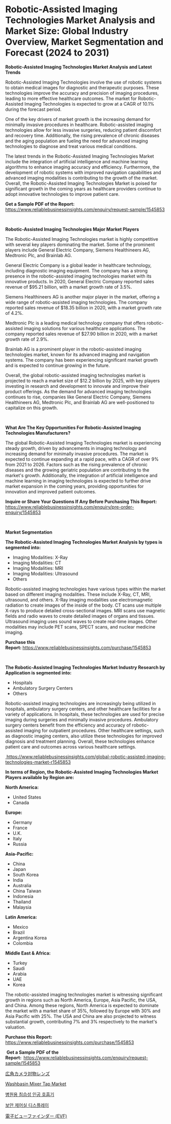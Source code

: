 <p><h1>Robotic-Assisted Imaging Technologies Market Analysis and Market Size: Global Industry Overview, Market Segmentation and Forecast (2024 to 2031)</h1></p><p><strong>Robotic-Assisted Imaging Technologies Market Analysis and Latest Trends</strong></p>
<p><p>Robotic-Assisted Imaging Technologies involve the use of robotic systems to obtain medical images for diagnostic and therapeutic purposes. These technologies improve the accuracy and precision of imaging procedures, leading to more effective healthcare outcomes. The market for Robotic-Assisted Imaging Technologies is expected to grow at a CAGR of 10.1% during the forecast period.</p><p>One of the key drivers of market growth is the increasing demand for minimally invasive procedures in healthcare. Robotic-assisted imaging technologies allow for less invasive surgeries, reducing patient discomfort and recovery time. Additionally, the rising prevalence of chronic diseases and the aging population are fueling the need for advanced imaging technologies to diagnose and treat various medical conditions.</p><p>The latest trends in the Robotic-Assisted Imaging Technologies Market include the integration of artificial intelligence and machine learning algorithms to enhance imaging accuracy and efficiency. Furthermore, the development of robotic systems with improved navigation capabilities and advanced imaging modalities is contributing to the growth of the market. Overall, the Robotic-Assisted Imaging Technologies Market is poised for significant growth in the coming years as healthcare providers continue to adopt innovative technologies to improve patient care.</p></p>
<p><strong>Get a Sample PDF of the Report:&nbsp;</strong> <a href="https://www.reliablebusinessinsights.com/enquiry/request-sample/1545853">https://www.reliablebusinessinsights.com/enquiry/request-sample/1545853</a></p>
<p>&nbsp;</p>
<p><strong>Robotic-Assisted Imaging Technologies Major Market Players</strong></p>
<p><p>The Robotic-Assisted Imaging Technologies market is highly competitive with several key players dominating the market. Some of the prominent players include General Electric Company, Siemens Healthineers AG, Medtronic Plc, and Brainlab AG.</p><p>General Electric Company is a global leader in healthcare technology, including diagnostic imaging equipment. The company has a strong presence in the robotic-assisted imaging technologies market with its innovative products. In 2020, General Electric Company reported sales revenue of $95.21 billion, with a market growth rate of 3.5%.</p><p>Siemens Healthineers AG is another major player in the market, offering a wide range of robotic-assisted imaging technologies. The company reported sales revenue of $18.35 billion in 2020, with a market growth rate of 4.2%.</p><p>Medtronic Plc is a leading medical technology company that offers robotic-assisted imaging solutions for various healthcare applications. The company reported sales revenue of $27.90 billion in 2020, with a market growth rate of 2.9%.</p><p>Brainlab AG is a prominent player in the robotic-assisted imaging technologies market, known for its advanced imaging and navigation systems. The company has been experiencing significant market growth and is expected to continue growing in the future. </p><p>Overall, the global robotic-assisted imaging technologies market is projected to reach a market size of $12.2 billion by 2025, with key players investing in research and development to innovate and improve their product offerings. As the demand for advanced imaging technologies continues to rise, companies like General Electric Company, Siemens Healthineers AG, Medtronic Plc, and Brainlab AG are well-positioned to capitalize on this growth.</p></p>
<p>&nbsp;</p>
<p><strong>What Are The Key Opportunities For Robotic-Assisted Imaging Technologies Manufacturers?</strong></p>
<p><p>The global Robotic-Assisted Imaging Technologies market is experiencing steady growth, driven by advancements in imaging technology and increasing demand for minimally invasive procedures. The market is expected to continue expanding at a rapid pace, with a CAGR of over 9% from 2021 to 2026. Factors such as the rising prevalence of chronic diseases and the growing geriatric population are contributing to the market's growth. Additionally, the integration of artificial intelligence and machine learning in imaging technologies is expected to further drive market expansion in the coming years, providing opportunities for innovation and improved patient outcomes.</p></p>
<p><strong>Inquire or Share Your Questions If Any Before Purchasing This Report:</strong> <a href="https://www.reliablebusinessinsights.com/enquiry/pre-order-enquiry/1545853">https://www.reliablebusinessinsights.com/enquiry/pre-order-enquiry/1545853</a></p>
<p>&nbsp;</p>
<p><strong>Market Segmentation</strong></p>
<p><strong>The Robotic-Assisted Imaging Technologies Market Analysis by types is segmented into:</strong></p>
<p><ul><li>Imaging Modalities: X-Ray</li><li>Imaging Modalities: CT</li><li>Imaging Modalities: MRI</li><li>Imaging Modalities: Ultrasound</li><li>Others</li></ul></p>
<p><p>Robotic-assisted imaging technologies have various types within the market based on different imaging modalities. These include X-Ray, CT, MRI, ultrasound, and others. X-Ray imaging modalities use electromagnetic radiation to create images of the inside of the body. CT scans use multiple X-rays to produce detailed cross-sectional images. MRI scans use magnetic fields and radio waves to create detailed images of organs and tissues. Ultrasound imaging uses sound waves to create real-time images. Other modalities may include PET scans, SPECT scans, and nuclear medicine imaging.</p></p>
<p><strong>Purchase this Report:&nbsp;</strong><a href="https://www.reliablebusinessinsights.com/purchase/1545853">https://www.reliablebusinessinsights.com/purchase/1545853</a></p>
<p>&nbsp;</p>
<p><strong>The Robotic-Assisted Imaging Technologies Market Industry Research by Application is segmented into:</strong></p>
<p><ul><li>Hospitals</li><li>Ambulatory Surgery Centers</li><li>Others</li></ul></p>
<p><p>Robotic-assisted imaging technologies are increasingly being utilized in hospitals, ambulatory surgery centers, and other healthcare facilities for a variety of applications. In hospitals, these technologies are used for precise imaging during surgeries and minimally invasive procedures. Ambulatory surgery centers benefit from the efficiency and accuracy of robotic-assisted imaging for outpatient procedures. Other healthcare settings, such as diagnostic imaging centers, also utilize these technologies for improved diagnosis and treatment planning. Overall, these technologies enhance patient care and outcomes across various healthcare settings.</p></p>
<p><a href="https://www.reliablebusinessinsights.com/global-robotic-assisted-imaging-technologies-market-r1545853">&nbsp;https://www.reliablebusinessinsights.com/global-robotic-assisted-imaging-technologies-market-r1545853</a></p>
<p><strong>In terms of Region, the Robotic-Assisted Imaging Technologies Market Players available by Region are:</strong></p>
<p>
    <p> <strong> North America: </strong>
        <ul>
            <li>United States</li>
            <li>Canada</li>
        </ul>
        </p> 
    <p> <strong> Europe: </strong>
        <ul>
            <li>Germany</li>
            <li>France</li>
            <li>U.K.</li>
            <li>Italy</li>
            <li>Russia</li>
        </ul>
        </p> 
    <p> <strong> Asia-Pacific: </strong>
        <ul>
            <li>China</li>
            <li>Japan</li>
            <li>South Korea</li>
            <li>India</li>
            <li>Australia</li>
            <li>China Taiwan</li>
            <li>Indonesia</li>
            <li>Thailand</li>
            <li>Malaysia</li>
        </ul>
        </p> 
    <p> <strong> Latin America: </strong>
        <ul>
            <li>Mexico</li>
            <li>Brazil</li>
            <li>Argentina Korea</li>
            <li>Colombia</li>
        </ul>
        </p> 
    <p> <strong> Middle East & Africa: </strong>
        <ul>
            <li>Turkey</li>
            <li>Saudi</li>
            <li>Arabia</li>
            <li>UAE</li>
            <li>Korea</li>
        </ul>
    </p>
    </p>
<p><p>The robotic-assisted imaging technologies market is witnessing significant growth in regions such as North America, Europe, Asia Pacific, the USA, and China. Among these regions, North America is expected to dominate the market with a market share of 35%, followed by Europe with 30% and Asia Pacific with 25%. The USA and China are also projected to witness substantial growth, contributing 7% and 3% respectively to the market's valuation.</p></p>
<p><strong>Purchase this Report: </strong><a href="https://www.reliablebusinessinsights.com/purchase/1545853">https://www.reliablebusinessinsights.com/purchase/1545853</a></p>
<p>&nbsp;<strong>Get a Sample PDF of the Report:&nbsp;&nbsp;</strong><a href="https://www.reliablebusinessinsights.com/enquiry/request-sample/1545853">https://www.reliablebusinessinsights.com/enquiry/request-sample/1545853</a></p>
<p><strong></strong></p>
<p><p><a href="https://github.com/JanickJohns/Market-Research-Report-List-1/blob/main/6535129166465.md">広角カメラ対物レンズ</a></p><p><a href="https://github.com/jsmusil/Market-Research-Report-List-4/blob/main/washbasin-mixer-tap-market.md">Washbasin Mixer Tap Market</a></p><p><a href="https://github.com/RickyMetzDVM/Market-Research-Report-List-1/blob/main/3707086179646.md">병원용 침습성 인공 호흡기</a></p><p><a href="https://github.com/TitusBoyer1/Market-Research-Report-List-1/blob/main/6064692179645.md">보안 제어실 디스플레이</a></p><p><a href="https://github.com/DwightHuels1/Market-Research-Report-List-1/blob/main/3444547166464.md">電子ビューファインダー (EVF)</a></p></p>